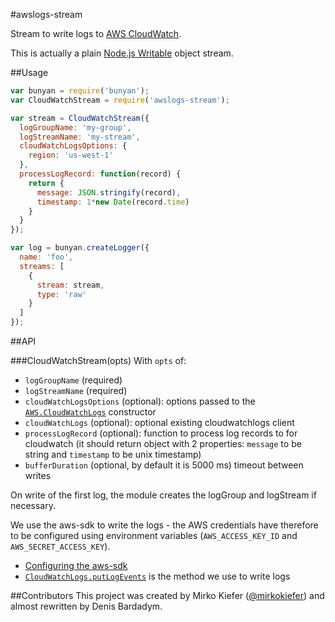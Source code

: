 #awslogs-stream

Stream to write logs to [AWS CloudWatch](http://aws.amazon.com/cloudwatch/).

This is actually a plain [Node.js Writable](https://nodejs.org/api/stream.html#stream_class_stream_writable) object stream.

##Usage

``` js
var bunyan = require('bunyan');
var CloudWatchStream = require('awslogs-stream');

var stream = CloudWatchStream({
  logGroupName: 'my-group',
  logStreamName: 'my-stream',
  cloudWatchLogsOptions: {
    region: 'us-west-1'
  },
  processLogRecord: function(record) {
    return {
      message: JSON.stringify(record),
      timestamp: 1*new Date(record.time)
    }
  }
});

var log = bunyan.createLogger({
  name: 'foo',
  streams: [
    {
      stream: stream,
      type: 'raw'
    }
  ]
});
```

##API

###CloudWatchStream(opts)
With `opts` of:

- `logGroupName` (required)
- `logStreamName` (required)
- `cloudWatchLogsOptions` (optional): options passed to the [`AWS.CloudWatchLogs`](http://docs.aws.amazon.com/AWSJavaScriptSDK/latest/AWS/CloudWatchLogs.html#constructor-property) constructor
- `cloudWatchLogs` (optional): optional existing cloudwatchlogs client
- `processLogRecord` (optional): function to process log records to for cloudwatch (it should return object with 2 properties: `message` to be string and `timestamp` to be unix timestamp)
- `bufferDuration` (optional, by default it is 5000 ms) timeout between writes

On write of the first log, the module creates the logGroup and logStream if necessary.

We use the aws-sdk to write the logs - the AWS credentials have therefore to be configured using environment variables (`AWS_ACCESS_KEY_ID` and `AWS_SECRET_ACCESS_KEY`).


- [Configuring the aws-sdk](http://docs.aws.amazon.com/AWSJavaScriptSDK/guide/node-configuring.html)
- [`CloudWatchLogs.putLogEvents`](http://docs.aws.amazon.com/AWSJavaScriptSDK/latest/AWS/CloudWatchLogs.html#putLogEvents-property) is the method we use to write logs

##Contributors
This project was created by Mirko Kiefer ([@mirkokiefer](https://github.com/mirkokiefer)) and almost rewritten by Denis Bardadym.

